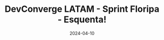 ---
title: "DevConverge LATAM - Sprint Floripa - Esquenta!"
layout: event
youtubeLive: https://www.youtube.com/watch?v=xR0y-AVjfjI
date: 2024-04-10
description: | 
 Neste encontro tivemos duas grandes palestras! A primeira com o Matheus cruz e o Sandro ramos.
 Se você que saber mais sobre extensões usando Quarkus ou quer um roadmap detalhado de como seguir a carreira de professor, este vídeo é para você!
speakers: [mcruzdev, Sandrolaxx]
draft: false
---